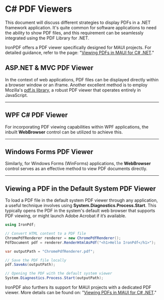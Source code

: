 # C# PDF Viewers

This document will discuss different strategies to display PDFs in a .NET framework application. It's quite common for software applications to need the ability to show PDF files, and this requirement can be seamlessly integrated using the PDF Library for .NET.

IronPDF offers a PDF viewer specifically designed for MAUI projects. For detailed guidance, refer to the page: "[Viewing PDFs in MAUI for C# .NET](https://ironpdf.com/tutorials/pdf-viewing/)."

## ASP.NET & MVC PDF Viewer

In the context of web applications, PDF files can be displayed directly within a browser window or an iframe. Another excellent method is to employ Mozilla's [pdf.js library](https://mozilla.github.io/pdf.js/), a robust PDF viewer that operates entirely in JavaScript.

<hr class="separator">

## WPF C# PDF Viewer

For incorporating PDF viewing capabilities within WPF applications, the inbuilt **WebBrowser** control can be utilized to achieve this.

<hr class="separator">

## Windows Forms PDF Viewer

Similarly, for Windows Forms (WinForms) applications, the **WebBrowser** control serves as an effective method to view PDF documents directly.

<hr class="separator">

## Viewing a PDF in the Default System PDF Viewer

To load a PDF file in the default system PDF viewer through any application, a useful technique involves using **System.Diagnostics.Process.Start**. This typically opens the PDF in the system's default web browser that supports PDF viewing, or might launch Adobe Acrobat if it’s available.

```cs
using IronPdf;

// Convert HTML content to a PDF file
ChromePdfRenderer renderer = new ChromePdfRenderer();
PdfDocument pdf = renderer.RenderHtmlAsPdf("<h1>Hello IronPdf</h1>");

var outputPath = "ChromePdfRenderer.pdf";

// Save the PDF file locally
pdf.SaveAs(outputPath);

// Opening the PDF with the default system viewer
System.Diagnostics.Process.Start(outputPath);
```

IronPDF also furthers its support for MAUI projects with a dedicated PDF viewer. More details can be found on: "[Viewing PDFs in MAUI for C# .NET](https://ironpdf.com/tutorials/pdf-viewing/)."